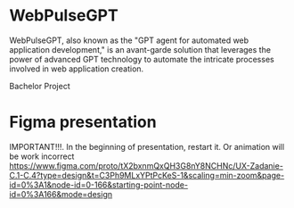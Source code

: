 # WebPulseGPT
WebPulseGPT, also known as the "GPT agent for automated web application development," is an avant-garde solution that leverages the power of advanced GPT technology to automate the intricate processes involved in web application creation.

Bachelor Project

# Figma presentation
IMPORTANT!!!. In the beginning of presentation, restart it. Or animation will be work incorrect
https://www.figma.com/proto/tX2bxnmQxQH3G8nY8NCHNc/UX-Zadanie-C.1-C.4?type=design&t=C3Ph9MLxYPtPcKeS-1&scaling=min-zoom&page-id=0%3A1&node-id=0-166&starting-point-node-id=0%3A166&mode=design
